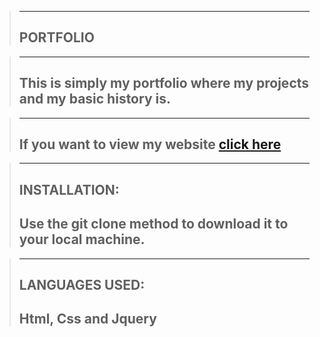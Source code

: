 >---
>PORTFOLIO
>---

>---
>This is simply my portfolio where my projects and my basic history is.
>---

>---
>If you want to view my website [click here](https://markkariuki.github.io/markkariuki.gihub.io/)
>---

>---
>INSTALLATION: 
>---
>Use the git clone method to download it to your local machine.
>---

>---
>LANGUAGES USED:
>---
>Html,
>Css
>and
>Jquery
>---


